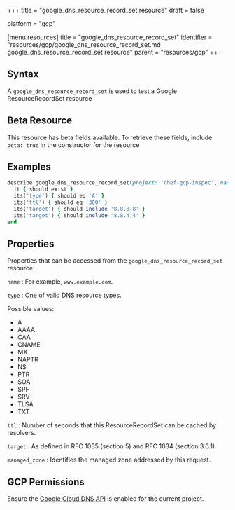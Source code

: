 +++
title = "google_dns_resource_record_set resource"
draft = false

platform = "gcp"

[menu.resources]
    title = "google_dns_resource_record_set"
    identifier = "resources/gcp/google_dns_resource_record_set.md google_dns_resource_record_set resource"
    parent = "resources/gcp"
+++

## Syntax

A `google_dns_resource_record_set` is used to test a Google ResourceRecordSet resource

## Beta Resource

This resource has beta fields available. To retrieve these fields, include `beta: true` in the constructor for the resource

## Examples

```ruby
describe google_dns_resource_record_set(project: 'chef-gcp-inspec', name: 'backend.my.domain.com.', type: 'A', managed_zone: 'inspec-gcp-managed-zone') do
  it { should exist }
  its('type') { should eq 'A' }
  its('ttl') { should eq '300' }
  its('target') { should include '8.8.8.8' }
  its('target') { should include '8.8.4.4' }
end
```

## Properties

Properties that can be accessed from the `google_dns_resource_record_set` resource:

`name`
: For example, `www.example.com`.

`type`
: One of valid DNS resource types.

  Possible values:

  - A
  - AAAA
  - CAA
  - CNAME
  - MX
  - NAPTR
  - NS
  - PTR
  - SOA
  - SPF
  - SRV
  - TLSA
  - TXT

`ttl`
: Number of seconds that this ResourceRecordSet can be cached by resolvers.

`target`
: As defined in RFC 1035 (section 5) and RFC 1034 (section 3.6.1)

`managed_zone`
: Identifies the managed zone addressed by this request.

## GCP Permissions

Ensure the [Google Cloud DNS API](https://console.cloud.google.com/apis/library/dns.googleapis.com/) is enabled for the current project.
